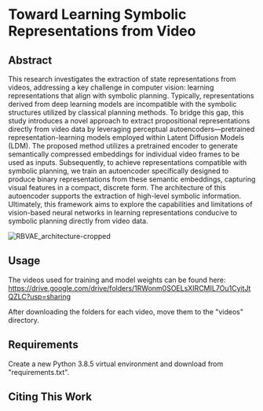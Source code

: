 # Toward Learning Symbolic Representations from Video

## Abstract

This research investigates the extraction of state representations from videos, addressing a key challenge in computer vision: learning representations that align with symbolic planning. Typically, representations derived from deep learning models are incompatible with the symbolic structures utilized by classical planning methods. To bridge this gap, this study introduces a novel approach to extract propositional representations directly from video data by leveraging perceptual autoencoders—pretrained representation-learning models employed within Latent Diffusion Models (LDM). The proposed method utilizes a pretrained encoder to generate semantically compressed embeddings for individual video frames to be used as inputs. Subsequently, to achieve representations compatible with symbolic planning, we train an autoencoder specifically designed to produce binary representations from these semantic embeddings, capturing visual features in a compact, discrete form. The architecture of this autoencoder supports the extraction of high-level symbolic information. Ultimately, this framework aims to explore the capabilities and limitations of vision-based neural networks in learning representations conducive to symbolic planning directly from video data.

![RBVAE_architecture-cropped](https://github.com/user-attachments/assets/7b7375ee-4a47-4b2c-8ed7-6b02f442b7cd)

## Usage

The videos used for training and model weights can be found here: https://drive.google.com/drive/folders/1RWonm0SOELsXIRCMIL7Ou1CyitJtQZLC?usp=sharing

After downloading the folders for each video, move them to the "videos" directory.

## Requirements

Create a new Python 3.8.5 virtual environment and download from "requirements.txt".

## Citing This Work
